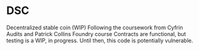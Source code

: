 # DSC
Decentralized stable coin (WIP)
Following the coursework from Cyfrin Audits and Patrick Collins Foundry course
Contracts are functional, but testing is a WIP, in progress. Until then, this code is potentially vulnerable.
